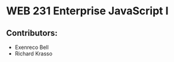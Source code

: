 <h1>WEB 231 Enterprise JavaScript I</h1>

<h2>Contributors:</h2>
<ul>
    <li>Exenreco Bell</li>
    <li>Richard Krasso</li>
</ul>
